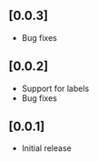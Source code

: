## [0.0.3]

* Bug fixes

## [0.0.2]

* Support for labels
* Bug fixes

## [0.0.1]

* Initial release

